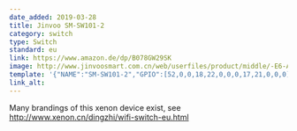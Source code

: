 ```yaml
---
date_added: 2019-03-28
title: Jinvoo SM-SW101-2
category: switch
type: Switch
standard: eu
link: https://www.amazon.de/dp/B078GW29SK
image: http://www.jinvoosmart.com.cn/web/userfiles/product/middle/-E6-AC-A7-E8-A7-84-E9-9D-A2-E6-9D-BF2-E5-BC-80.jpg
template: '{"NAME":"SM-SW101-2","GPIO":[52,0,0,18,22,0,0,0,17,21,0,0,0],"FLAG":1,"BASE":18}' 
link_alt: 
---
```


Many brandings of this xenon device exist, see http://www.xenon.cn/dingzhi/wifi-switch-eu.html






